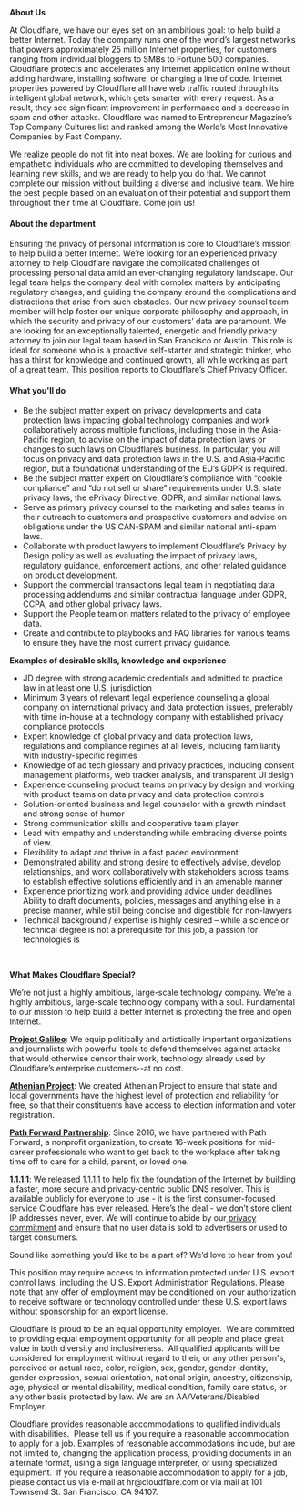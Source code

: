 <div class="content-intro">
	<div><strong>About Us</strong></div>
	<div>
		<p><span style="font-weight: 400;">At Cloudflare, we have our eyes set on an ambitious goal: to help build a better Internet. Today the company runs one of the world’s largest networks that powers approximately 25 million Internet properties, for customers ranging from individual bloggers to SMBs to Fortune 500 companies. Cloudflare protects and accelerates any Internet application online without adding hardware, installing software, or changing a line of code. Internet properties powered by Cloudflare all have web traffic routed through its intelligent global network, which gets smarter with every request. As a result, they see significant improvement in performance and a decrease in spam and other attacks. Cloudflare was named to Entrepreneur Magazine’s Top Company Cultures list and ranked among the World’s Most Innovative Companies by Fast Company.</span><span style="font-weight: 400;">&nbsp;</span></p>
		<p><span style="font-weight: 400;">We realize people do not fit into neat boxes. We are looking for curious and empathetic individuals who are committed to developing themselves and learning new skills, and we are ready to help you do that. We cannot complete our mission without building a diverse and inclusive team. We hire the best people based on an evaluation of their potential and support them throughout their time at Cloudflare. Come join us!&nbsp;</span></p>
	</div>
</div>
<h4>About the department</h4>
<p>Ensuring the privacy of personal information is core to Cloudflare’s mission to help build a better Internet. We’re looking for an experienced privacy attorney to help Cloudflare navigate the complicated challenges of processing personal data amid an ever-changing regulatory landscape. Our legal team helps the company deal with complex matters by anticipating regulatory changes, and guiding the company around the complications and distractions that arise from such obstacles. Our new privacy counsel team member will help foster our unique corporate philosophy and approach, in which the security and privacy of our customers’ data are paramount. We are looking for an exceptionally talented, energetic and friendly privacy attorney to join our legal team based in San Francisco or Austin. This role is ideal for someone who is a proactive self-starter and strategic thinker, who has a thirst for knowledge and continued growth, all while working as part of a great team. This position reports to Cloudflare’s Chief Privacy Officer.</p>
<h4>What you'll do</h4>
<ul>
	<li style="font-weight: 400;"><span style="font-weight: 400;">Be the subject matter expert on privacy developments and data protection laws impacting global technology companies and work collaboratively across multiple functions, including those in the Asia-Pacific region, to advise on the impact of data protection laws or changes to such laws on Cloudflare’s business. In particular, you will focus on privacy and data protection laws in the U.S. and Asia-Pacific region, but a foundational understanding of the EU’s GDPR is required.</span></li>
	<li style="font-weight: 400;"><span style="font-weight: 400;">Be the subject matter expert on Cloudflare’s compliance with “cookie compliance” and “do not sell or share” requirements under U.S. state privacy laws, the ePrivacy Directive, GDPR, and similar national laws.&nbsp;</span></li>
	<li style="font-weight: 400;"><span style="font-weight: 400;">Serve as primary privacy counsel to the marketing and sales teams in their outreach to customers and prospective customers and advise on obligations under the US CAN-SPAM and similar national anti-spam laws.</span></li>
	<li style="font-weight: 400;"><span style="font-weight: 400;">Collaborate with product lawyers to implement Cloudflare’s Privacy by Design policy as well as evaluating the impact of privacy laws, regulatory guidance, enforcement actions, and other related guidance on product development.</span></li>
	<li style="font-weight: 400;"><span style="font-weight: 400;">Support the commercial transactions legal team in negotiating data processing addendums and similar contractual language under GDPR, CCPA, and other global privacy laws.</span></li>
	<li style="font-weight: 400;"><span style="font-weight: 400;">Support the People team on matters related to the privacy of employee data.</span></li>
	<li style="font-weight: 400;"><span style="font-weight: 400;">Create and contribute to playbooks and FAQ libraries for various teams to ensure they have the most current privacy guidance. </span></li>
</ul>
<p><strong>Examples of desirable skills, knowledge and experience</strong></p>
<ul>
	<li>JD degree with strong academic credentials and admitted to practice law in at least one U.S. jurisdiction</li>
	<li>Minimum 3 years of relevant legal experience counseling a global company on international privacy and data protection issues, preferably with time in-house at a technology company with established privacy compliance protocols</li>
	<li>Expert knowledge of global privacy and data protection laws, regulations and compliance regimes at all levels, including familiarity with industry-specific regimes</li>
	<li>Knowledge of ad tech glossary and privacy practices, including consent management platforms, web tracker analysis, and transparent UI design</li>
	<li>Experience counseling product teams on privacy by design and working with product teams on data privacy and data protection controls</li>
	<li>Solution-oriented business and legal counselor with a growth mindset and strong sense of humor</li>
	<li>Strong communication skills and cooperative team player.</li>
	<li>Lead with empathy and understanding while embracing diverse points of view.</li>
	<li>Flexibility to adapt and thrive in a fast paced environment.</li>
	<li>Demonstrated ability and strong desire to effectively advise, develop relationships, and work collaboratively with stakeholders across teams to establish effective solutions efficiently and in an amenable manner</li>
	<li>Experience prioritizing work and providing advice under deadlines Ability to draft documents, policies, messages and anything else in a precise manner, while still being concise and digestible for non-lawyers</li>
	<li>Technical background / expertise is highly desired – while a science or technical degree is not a prerequisite for this job, a passion for technologies is&nbsp;</li>
</ul>
<p>&nbsp;</p>
<div class="content-conclusion">
	<p><strong>What Makes Cloudflare Special?</strong></p>
	<p><span style="font-weight: 400;">We’re not just a highly ambitious, large-scale technology company. We’re a highly ambitious, large-scale technology company with a soul. Fundamental to our mission to help build a better Internet is protecting the free and open Internet.</span></p>
	<p><a href="https://blog.cloudflare.com/protecting-free-expression-online/"><strong>Project Galileo</strong></a><span style="font-weight: 400;">: We equip politically and artistically important organizations and journalists with powerful tools to defend themselves against attacks that would otherwise censor their work, technology already used by Cloudflare’s enterprise customers--at no cost.</span></p>
	<p><strong><a href="https://www.cloudflare.com/athenian/">Athenian Project</a></strong><span style="font-weight: 400;">: We created Athenian Project to ensure that state and local governments have the highest level of protection and reliability for free, so that their constituents have access to election information and voter registration.</span></p>
	<p><a href="https://blog.cloudflare.com/tag/path-forward/"><strong>Path Forward Partnership</strong></a><span style="font-weight: 400;">: Since 2016, we have partnered with Path Forward, a nonprofit organization, to create 16-week positions for mid-career professionals who want to get back to the workplace after taking time off to care for a child, parent, or loved one.</span></p>
	<p><a href="https://1.1.1.1/"><strong>1.1.1.1</strong></a><span style="font-weight: 400;">: We released</span><a href="https://1.1.1.1/"> <span style="font-weight: 400;">1.1.1.1</span></a><span style="font-weight: 400;"> to help fix the foundation of the Internet by building a faster, more secure and privacy-centric public DNS resolver. This is available publicly for everyone to use - it is the first consumer-focused service Cloudflare has ever released. Here’s the deal - we don’t store client IP addresses never, ever. We will continue to abide by our</span><a href="https://developers.cloudflare.com/1.1.1.1/privacy/public-dns-resolver"> privacy commitment</a><span style="font-weight: 400;"> and ensure that no user data is sold to advertisers or used to target consumers.</span></p>
	<p><span style="font-weight: 400;">Sound like something you’d like to be a part of? We’d love to hear from you!</span></p>
	<p><span style="font-weight: 400;">This position may require access to information protected under U.S. export control laws, including the U.S. Export Administration Regulations. Please note that any offer of employment may be conditioned on your authorization to receive software or technology controlled under these U.S. export laws without sponsorship for an export license.</span></p>
	<p><span style="font-weight: 400;">Cloudflare is proud to be an equal opportunity employer. &nbsp;We are committed to providing equal employment opportunity for all people and place great value in both diversity and inclusiveness. &nbsp;All qualified applicants will be considered for employment without regard to their, or any other person's, perceived or actual</span> <span style="font-weight: 400;">race, color, religion, sex, gender, gender identity, gender expression, sexual orientation, national origin, ancestry, citizenship, age, physical or mental disability, medical condition, family care status, or any other basis protected by law. </span><span style="font-weight: 400;">We are an AA/Veterans/Disabled Employer.</span></p>
	<p><span style="font-weight: 400;">Cloudflare provides reasonable accommodations to qualified individuals with disabilities. &nbsp;Please tell us if you require a reasonable accommodation to apply for a job. Examples of reasonable accommodations include, but are not limited to, changing the application process, providing documents in an alternate format, using a sign language interpreter, or using specialized equipment. &nbsp;If you require a reasonable accommodation to apply for a job, please contact us via e-mail at </span><span style="font-weight: 400;">hr@cloudflare.com</span><span style="font-weight: 400;"> or via mail at 101 Townsend St. San Francisco, CA 94107.</span></p>
</div>